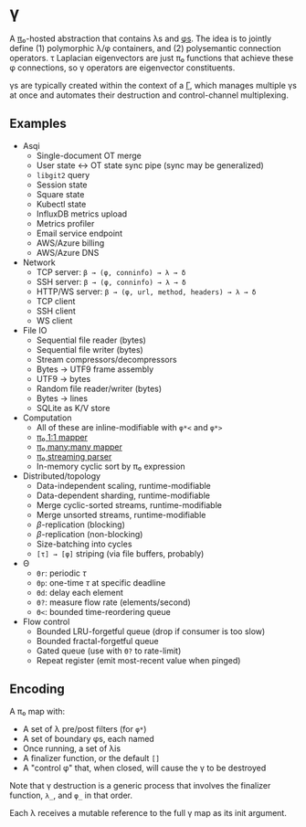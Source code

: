 # γ
A [π₀](pi0.md)-hosted abstraction that contains λs and [φs](phi.md). The idea is to jointly define (1) polymorphic λ/φ containers, and (2) polysemantic connection operators. τ Laplacian eigenvectors are just π₀ functions that achieve these φ connections, so γ operators are eigenvector constituents.

γs are typically created within the context of a [Γ](Gamma.md), which manages multiple γs at once and automates their destruction and control-channel multiplexing.


## Examples
+ Asqi
  + Single-document OT merge
  + User state ↔ OT state sync pipe (sync may be generalized)
  + `libgit2` query
  + Session state
  + Square state
  + Kubectl state
  + InfluxDB metrics upload
  + Metrics profiler
  + Email service endpoint
  + AWS/Azure billing
  + AWS/Azure DNS
+ Network
  + TCP server: `β → (φ, conninfo) → λ → δ`
  + SSH server: `β → (φ, conninfo) → λ → δ`
  + HTTP/WS server: `β → (φ, url, method, headers) → λ → δ`
  + TCP client
  + SSH client
  + WS client
+ File IO
  + Sequential file reader (bytes)
  + Sequential file writer (bytes)
  + Stream compressors/decompressors
  + Bytes → UTF9 frame assembly
  + UTF9 → bytes
  + Random file reader/writer (bytes)
  + Bytes → lines
  + SQLite as K/V store
+ Computation
  + All of these are inline-modifiable with `φ*<` and `φ*>`
  + [π₀ 1:1 mapper](gamma-phi-map.md)
  + [π₀ many:many mapper](gamma-phi-map.md)
  + [π₀ streaming parser](gamma-phi-parse.md)
  + In-memory cyclic sort by π₀ expression
+ Distributed/topology
  + Data-independent scaling, runtime-modifiable
  + Data-dependent sharding, runtime-modifiable
  + Merge cyclic-sorted streams, runtime-modifiable
  + Merge unsorted streams, runtime-modifiable
  + _β_-replication (blocking)
  + _β_-replication (non-blocking)
  + Size-batching into cycles
  + `[τ] → [φ]` striping (via file buffers, probably)
+ Θ
  + `Θr`: periodic _τ_
  + `Θp`: one-time _τ_ at specific deadline
  + `Θd`: delay each element
  + `Θ?`: measure flow rate (elements/second)
  + `Θ<`: bounded time-reordering queue
+ Flow control
  + Bounded LRU-forgetful queue (drop if consumer is too slow)
  + Bounded fractal-forgetful queue
  + Gated queue (use with `Θ?` to rate-limit)
  + Repeat register (emit most-recent value when pinged)


## Encoding
A π₀ map with:

+ A set of λ pre/post filters (for `φ*`)
+ A set of boundary φs, each named
+ Once running, a set of λis
+ A finalizer function, or the default `[]`
+ A "control φ" that, when closed, will cause the γ to be destroyed

Note that γ destruction is a generic process that involves the finalizer function, `λ_`, and `φ_` in that order.

Each λ receives a mutable reference to the full γ map as its init argument.
